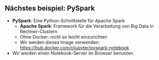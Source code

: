 ## Nächstes beispiel: PySpark

* **PySpark**: Eine Python-Schnittstelle für Apache Spark
  * **Apache Spark**: Framework für die Verarbeitung von Big Data in Rechner-Clustern
  * Ohne Docker: nicht so leicht einzurichten
  * Wir werden dieses Image verwenden:
    https://hub.docker.com/r/jupyter/pyspark-notebook
* Wir werden einen Notebook-Server im Browser benutzen